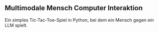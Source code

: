 ## Multimodale Mensch Computer Interaktion
Ein simples Tic-Tac-Toe-Spiel in Python, bei dem ein Mensch gegen ein LLM spielt.
